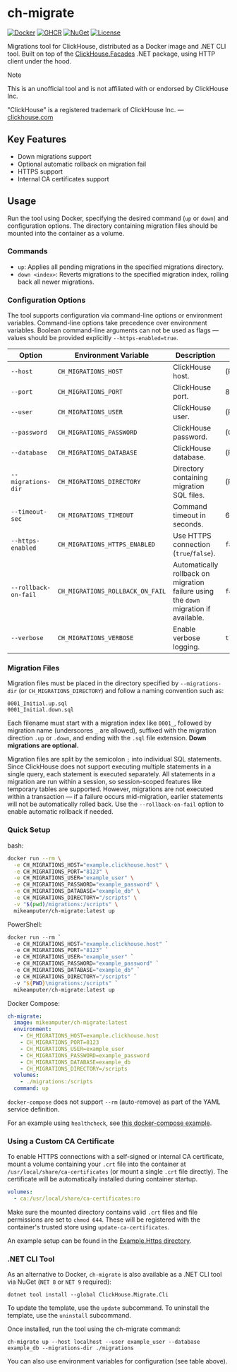 # ch-migrate

[![Docker](https://img.shields.io/badge/docker-ch--migrate-blue?logo=docker)](https://hub.docker.com/r/mikeamputer/ch-migrate)
[![GHCR](https://img.shields.io/badge/ghcr.io-ch--migrate-blue?logo=github)](https://github.com/MikeAmputer/clickhouse-migrate/pkgs/container/ch-migrate)
[![NuGet](https://img.shields.io/nuget/v/ClickHouse.Migrate.Cli)](https://www.nuget.org/packages/ClickHouse.Migrate.Cli/)
[![License](https://img.shields.io/github/license/MikeAmputer/clickhouse-migrate)](https://github.com/MikeAmputer/clickhouse-migrate/blob/master/LICENSE)

Migrations tool for ClickHouse, distributed as a Docker image and .NET CLI tool. Built on top of the [ClickHouse.Facades](https://github.com/MikeAmputer/ClickHouse.Facades) .NET package, using HTTP client under the hood.

> [!NOTE]
> This is an unofficial tool and is not affiliated with or endorsed by ClickHouse Inc.
> 
> "ClickHouse" is a registered trademark of ClickHouse Inc. — [clickhouse.com](https://clickhouse.com/)

## Key Features
- Down migrations support
- Optional automatic rollback on migration fail
- HTTPS support
- Internal CA certificates support

## Usage
Run the tool using Docker, specifying the desired command (`up` or `down`) and configuration options. The directory containing migration files should be mounted into the container as a volume.

### Commands
- `up`: Applies all pending migrations in the specified migrations directory.
- `down <index>`: Reverts migrations to the specified migration index, rolling back all newer migrations.

### Configuration Options
The tool supports configuration via command-line options or environment variables. Command-line options take precedence over environment variables. Boolean command-line arguments can not be used as flags — values should be provided explicitly `--https-enabled=true`.

| Option               | Environment Variable             | Description                                                                          | Default    |
|----------------------|----------------------------------|--------------------------------------------------------------------------------------|------------|
| `--host`             | `CH_MIGRATIONS_HOST`             | ClickHouse host.                                                                     | (Required) |
| `--port`             | `CH_MIGRATIONS_PORT`             | ClickHouse port.                                                                     | 8123       |
| `--user`             | `CH_MIGRATIONS_USER`             | ClickHouse user.                                                                     | (Required) |
| `--password`         | `CH_MIGRATIONS_PASSWORD`         | ClickHouse password.                                                                 | (Optional) |
| `--database`         | `CH_MIGRATIONS_DATABASE`         | ClickHouse database.                                                                 | (Required) |
| `--migrations-dir`   | `CH_MIGRATIONS_DIRECTORY`        | Directory containing migration SQL files.                                            | (Required) |
| `--timeout-sec`      | `CH_MIGRATIONS_TIMEOUT`          | Command timeout in seconds.                                                          | 60         |
| `--https-enabled`    | `CH_MIGRATIONS_HTTPS_ENABLED`    | Use HTTPS connection (`true`/`false`).                                               | `false`    |
| `--rollback-on-fail` | `CH_MIGRATIONS_ROLLBACK_ON_FAIL` | Automatically rollback on migration failure using the `down` migration if available. | `false`    |
| `--verbose`          | `CH_MIGRATIONS_VERBOSE`          | Enable verbose logging.                                                              | `true`     |

### Migration Files
Migration files must be placed in the directory specified by `--migrations-dir` (or `CH_MIGRATIONS_DIRECTORY`) and follow a naming convention such as:
```
0001_Initial.up.sql
0001_Initial.down.sql
```
Each filename must start with a migration index like `0001_`, followed by migration name (underscores `_` are allowed), suffixed with the migration direction `.up` or `.down`, and ending with the `.sql` file extension. **Down migrations are optional.**

Migration files are split by the semicolon `;` into individual SQL statements. Since ClickHouse does not support executing multiple statements in a single query, each statement is executed separately. All statements in a migration are run within a session, so session-scoped features like temporary tables are supported. However, migrations are not executed within a transaction — if a failure occurs mid-migration, earlier statements will not be automatically rolled back. Use the `--rollback-on-fail` option to enable automatic rollback if needed.

### Quick Setup

bash:
```bash
docker run --rm \
  -e CH_MIGRATIONS_HOST="example.clickhouse.host" \
  -e CH_MIGRATIONS_PORT="8123" \
  -e CH_MIGRATIONS_USER="example_user" \
  -e CH_MIGRATIONS_PASSWORD="example_password" \
  -e CH_MIGRATIONS_DATABASE="example_db" \
  -e CH_MIGRATIONS_DIRECTORY="/scripts" \
  -v "$(pwd)/migrations:/scripts" \
  mikeamputer/ch-migrate:latest up
``` 

PowerShell:
```powershell
docker run --rm `
  -e CH_MIGRATIONS_HOST="example.clickhouse.host" `
  -e CH_MIGRATIONS_PORT="8123" `
  -e CH_MIGRATIONS_USER="example_user" `
  -e CH_MIGRATIONS_PASSWORD="example_password" `
  -e CH_MIGRATIONS_DATABASE="example_db" `
  -e CH_MIGRATIONS_DIRECTORY="/scripts" `
  -v "${PWD}\migrations:/scripts" `
  mikeamputer/ch-migrate:latest up
```

Docker Compose:
```yaml
ch-migrate:
  image: mikeamputer/ch-migrate:latest
  environment:
    - CH_MIGRATIONS_HOST=example.clickhouse.host
    - CH_MIGRATIONS_PORT=8123
    - CH_MIGRATIONS_USER=example_user
    - CH_MIGRATIONS_PASSWORD=example_password
    - CH_MIGRATIONS_DATABASE=example_db
    - CH_MIGRATIONS_DIRECTORY=/scripts
  volumes:
    - ./migrations:/scripts
  command: up
```

`docker-compose` does not support `--rm` (auto-remove) as part of the YAML service definition.

For an example using `healthcheck`, see [this docker-compose example](https://github.com/MikeAmputer/clickhouse-migrate/blob/master/examples/Example/docker-compose.yml).

### Using a Custom CA Certificate

To enable HTTPS connections with a self-signed or internal CA certificate, mount a volume containing your `.crt` file into the container at `/usr/local/share/ca-certificates` (or mount a single `.crt` file directly). The certificate will be automatically installed during container startup.

```yaml
volumes:
  - ca:/usr/local/share/ca-certificates:ro
```

Make sure the mounted directory contains valid `.crt` files and file permissions are set to `chmod 644`. These will be registered with the container's trusted store using `update-ca-certificates`.

An example setup can be found in the [Example.Https directory](https://github.com/MikeAmputer/clickhouse-migrate/tree/master/examples/Example.Https).

### .NET CLI Tool

As an alternative to Docker, `ch-migrate` is also available as a .NET CLI tool via NuGet (`NET 8` or `NET 9` required):

```
dotnet tool install --global ClickHouse.Migrate.Cli
```

To update the template, use the `update` subcommand. To uninstall the template, use the `uninstall` subcommand.

Once installed, run the tool using the ch-migrate command:

```
ch-migrate up --host localhost --user example_user --database example_db --migrations-dir ./migrations
```

You can also use environment variables for configuration (see table above).
